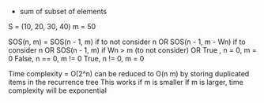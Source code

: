 - sum of subset of elements 

S = (10, 20, 30, 40)
m = 50

SOS(n, m) = SOS(n - 1, m) if to not consider n
            OR
            SOS(n - 1, m - Wn) if to consider n
            OR
            SOS(n - 1, m) if Wn > m (to not consider)
            OR
            True , n = 0, m = 0
            False, n == 0, m != 0
            True, n != 0, m = 0

Time complexity = O(2^n)
can be reduced to O(n m) by storing duplicated items in the recurrence tree
This works if m is smaller
If m is larger, time complexity will be exponential